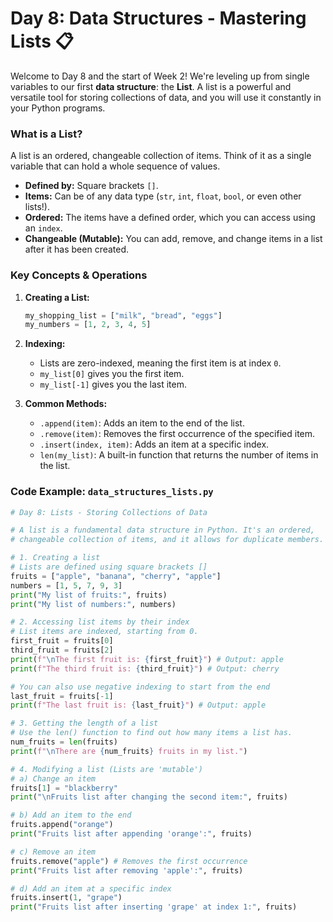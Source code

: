 # Day 8: Data Structures - Mastering Lists 📋

Welcome to Day 8 and the start of Week 2! We're leveling up from single variables to our first **data structure**: the **List**. A list is a powerful and versatile tool for storing collections of data, and you will use it constantly in your Python programs.

### What is a List?

A list is an ordered, changeable collection of items. Think of it as a single variable that can hold a whole sequence of values.

* **Defined by:** Square brackets `[]`.
* **Items:** Can be of any data type (`str`, `int`, `float`, `bool`, or even other lists!).
* **Ordered:** The items have a defined order, which you can access using an `index`.
* **Changeable (Mutable):** You can add, remove, and change items in a list after it has been created.

### Key Concepts & Operations

1.  **Creating a List:**
    ```python
    my_shopping_list = ["milk", "bread", "eggs"]
    my_numbers = [1, 2, 3, 4, 5]
    ```

2.  **Indexing:**
    * Lists are zero-indexed, meaning the first item is at index `0`.
    * `my_list[0]` gives you the first item.
    * `my_list[-1]` gives you the last item.

3.  **Common Methods:**
    * `.append(item)`: Adds an item to the end of the list.
    * `.remove(item)`: Removes the first occurrence of the specified item.
    * `.insert(index, item)`: Adds an item at a specific index.
    * `len(my_list)`: A built-in function that returns the number of items in the list.

### Code Example: `data_structures_lists.py`

```python
# Day 8: Lists - Storing Collections of Data

# A list is a fundamental data structure in Python. It's an ordered,
# changeable collection of items, and it allows for duplicate members.

# 1. Creating a list
# Lists are defined using square brackets []
fruits = ["apple", "banana", "cherry", "apple"]
numbers = [1, 5, 7, 9, 3]
print("My list of fruits:", fruits)
print("My list of numbers:", numbers)

# 2. Accessing list items by their index
# List items are indexed, starting from 0.
first_fruit = fruits[0]
third_fruit = fruits[2]
print(f"\nThe first fruit is: {first_fruit}") # Output: apple
print(f"The third fruit is: {third_fruit}") # Output: cherry

# You can also use negative indexing to start from the end
last_fruit = fruits[-1]
print(f"The last fruit is: {last_fruit}") # Output: apple

# 3. Getting the length of a list
# Use the len() function to find out how many items a list has.
num_fruits = len(fruits)
print(f"\nThere are {num_fruits} fruits in my list.")

# 4. Modifying a list (Lists are 'mutable')
# a) Change an item
fruits[1] = "blackberry"
print("\nFruits list after changing the second item:", fruits)

# b) Add an item to the end
fruits.append("orange")
print("Fruits list after appending 'orange':", fruits)

# c) Remove an item
fruits.remove("apple") # Removes the first occurrence
print("Fruits list after removing 'apple':", fruits)

# d) Add an item at a specific index
fruits.insert(1, "grape")
print("Fruits list after inserting 'grape' at index 1:", fruits)
